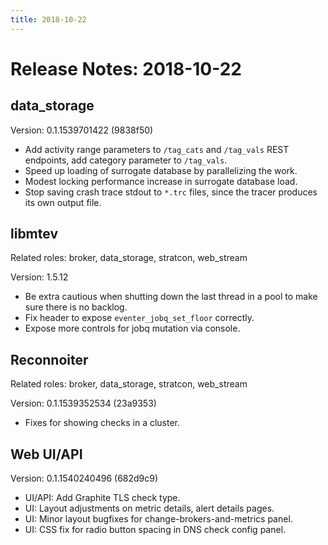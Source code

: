 ```yaml
---
title: 2018-10-22
---
```


# Release Notes: 2018-10-22

## data\_storage

Version: 0.1.1539701422 (9838f50)

* Add activity range parameters to `/tag_cats` and `/tag_vals` REST endpoints,
  add category parameter to `/tag_vals`.
* Speed up loading of surrogate database by parallelizing the work.
* Modest locking performance increase in surrogate database load.
* Stop saving crash trace stdout to `*.trc` files, since the tracer produces
  its own output file.

## libmtev

Related roles: broker, data\_storage, stratcon, web\_stream

Version: 1.5.12

* Be extra cautious when shutting down the last thread in a pool to make sure
  there is no backlog.
* Fix header to expose `eventer_jobq_set_floor` correctly.
* Expose more controls for jobq mutation via console.

## Reconnoiter

Related roles: broker, data\_storage, stratcon, web\_stream

Version: 0.1.1539352534 (23a9353)

* Fixes for showing checks in a cluster.

## Web UI/API

Version: 0.1.1540240496 (682d9c9)

* UI/API: Add Graphite TLS check type.
* UI: Layout adjustments on metric details, alert details pages.
* UI: Minor layout bugfixes for change-brokers-and-metrics panel.
* UI: CSS fix for radio button spacing in DNS check config panel.
